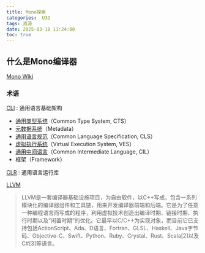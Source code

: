 ```yaml
---
title: Mono探索
categories:  U3D
tags: 资源
date: 2025-03-18 11:24:00
toc: true
---
```


## 什么是Mono编译器

[Mono Wiki](https://zh.wikipedia.org/wiki/Mono)

### 术语

[CLI](https://zh.wikipedia.org/wiki/%E9%80%9A%E7%94%A8%E8%AF%AD%E8%A8%80%E6%9E%B6%E6%9E%84) : 
通用语言基础架构

* [通用类型系统](https://zh.wikipedia.org/wiki/%E9%80%9A%E7%94%A8%E5%9E%8B%E5%88%A5%E7%B3%BB%E7%B5%B1)（Common Type System, CTS）
* [元数据系统](https://zh.wikipedia.org/wiki/%E5%85%83%E6%95%B0%E6%8D%AE_(CLI))（Metadata）
* [通用语言规范](https://zh.wikipedia.org/wiki/%E9%80%9A%E7%94%A8%E8%AF%AD%E8%A8%80%E8%A7%84%E8%8C%83)（Common Language Specification, CLS）
* [虚拟执行系统](https://zh.wikipedia.org/wiki/%E8%99%9B%E6%93%AC%E5%9F%B7%E8%A1%8C%E7%B3%BB%E7%B5%B1)（Virtual Execution System, VES）
* [通用中间语言](https://zh.wikipedia.org/wiki/%E9%80%9A%E7%94%A8%E4%B8%AD%E9%97%B4%E8%AF%AD%E8%A8%80)（Common Intermediate Language, CIL）
* 框架（Framework）

[CLR](https://zh.wikipedia.org/wiki/%E9%80%9A%E7%94%A8%E8%AA%9E%E8%A8%80%E9%81%8B%E8%A1%8C%E5%BA%AB) : 通用语言运行库

[LLVM](https://zh.wikipedia.org/wiki/LLVM)

> LLVM是一套编译器基础设施项目，为自由软件，以C++写成，包含一系列模块化的编译器组件和工具链，用来开发编译器前端和后端。它是为了任意一种编程语言而写成的程序，利用虚拟技术创造出编译时期、链接时期、执行时期以及“闲置时期”的优化。它最早以C/C++为实现对象，而目前它已支持包括ActionScript、Ada、D语言、Fortran、GLSL、Haskell、Java字节码、Objective-C、Swift、Python、Ruby、Crystal、Rust、Scala[2]以及C#[3]等语言。